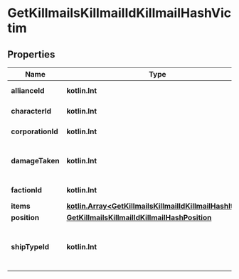 
# GetKillmailsKillmailIdKillmailHashVictim

## Properties
Name | Type | Description | Notes
------------ | ------------- | ------------- | -------------
**allianceId** | **kotlin.Int** | alliance_id integer |  [optional]
**characterId** | **kotlin.Int** | character_id integer |  [optional]
**corporationId** | **kotlin.Int** | corporation_id integer |  [optional]
**damageTaken** | **kotlin.Int** | How much total damage was taken by the victim  | 
**factionId** | **kotlin.Int** | faction_id integer |  [optional]
**items** | [**kotlin.Array&lt;GetKillmailsKillmailIdKillmailHashItem&gt;**](GetKillmailsKillmailIdKillmailHashItem.md) | items array |  [optional]
**position** | [**GetKillmailsKillmailIdKillmailHashPosition**](GetKillmailsKillmailIdKillmailHashPosition.md) |  |  [optional]
**shipTypeId** | **kotlin.Int** | The ship that the victim was piloting and was destroyed  | 



